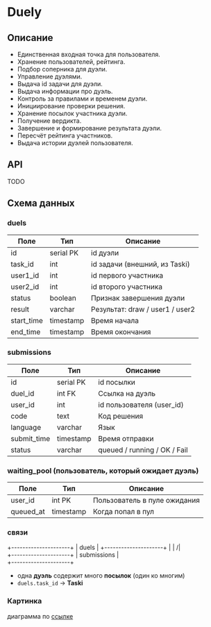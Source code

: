 # Duely

## Описание

- Единственная входная точка для пользователя.
- Хранение пользователей, рейтинга.
- Подбор соперника для дуэли.
- Управление дуэлями.
- Выдача id задачи для дуэли.
- Выдача информации про дуэль.
- Контроль за правилами и временем дуэли.
- Инициирование проверки решения.
- Хранение посылок участника дуэли.
- Получение вердикта.
- Завершение и формирование результата дуэли.
- Пересчёт рейтинга участников.
- Выдача истории дуэлей пользователя.

## API
TODO

## Схема данных
### duels
| Поле          | Тип        | Описание                         |
|---------------|------------|----------------------------------|
| id            | serial PK  | id дуэли                         |
| task_id       | int        | id задачи (внешний, из Taski)    |
| user1_id      | int        | id первого участника             |
| user2_id      | int        | id второго участника             |
| status        | boolean    | Признак завершения дуэли         |
| result        | varchar    | Результат: draw / user1 / user2  |
| start_time    | timestamp  | Время начала                     |
| end_time      | timestamp  | Время окончания                  |

### submissions
| Поле        | Тип        | Описание                              |
|-------------|------------|---------------------------------------|
| id          | serial PK  | id посылки                            |
| duel_id     | int FK     | Ссылка на дуэль                       |
| user_id     | int        | id пользователя (user_id)             |
| code        | text       | Код решения                           |
| language    | varchar    | Язык                                  |
| submit_time | timestamp  | Время отправки                        |
| status      | varchar    | queued / running / OK / Fail          |

### waiting_pool (пользователь, который ожидает дуэль)
| Поле      | Тип        | Описание                              |
|-----------|------------|---------------------------------------|
| user_id   | int PK     | Пользователь в пуле ожидания          |
| queued_at | timestamp  | Когда попал в пул                     |

### связи

 +---------------------+
 |        duels        | 
 +---------------------+
            |
            |
           /|\
 +---------------------+
 |     submissions     |   
 +---------------------+
- одна **дуэль** содержит много **посылок** (один ко многим)
- `duels.task_id` →  **Taski**
### Картинка
диаграмма по [ссылке](https://dbdiagram.io/d/68bb1a3d61a46d388ead2b84) 